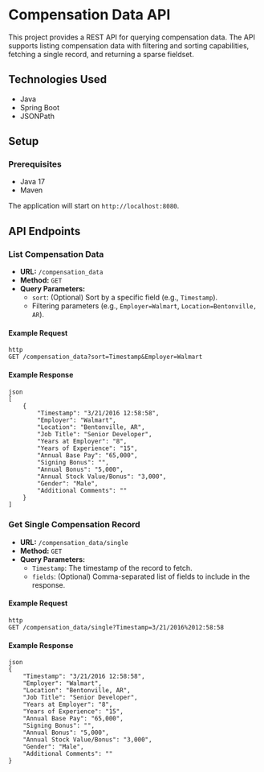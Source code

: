 # Compensation Data API

This project provides a REST API for querying compensation data. The API supports listing compensation data with filtering and sorting capabilities, fetching a single record, and returning a sparse fieldset.

## Technologies Used

- Java
- Spring Boot
- JSONPath

## Setup

### Prerequisites

- Java 17
- Maven

The application will start on `http://localhost:8080`.

## API Endpoints

### List Compensation Data

- **URL:** `/compensation_data`
- **Method:** `GET`
- **Query Parameters:**
  - `sort`: (Optional) Sort by a specific field (e.g., `Timestamp`).
  - Filtering parameters (e.g., `Employer=Walmart`, `Location=Bentonville, AR`).

#### Example Request

    http
    GET /compensation_data?sort=Timestamp&Employer=Walmart
    

#### Example Response

    json
    [
        {
            "Timestamp": "3/21/2016 12:58:58",
            "Employer": "Walmart",
            "Location": "Bentonville, AR",
            "Job Title": "Senior Developer",
            "Years at Employer": "8",
            "Years of Experience": "15",
            "Annual Base Pay": "65,000",
            "Signing Bonus": "",
            "Annual Bonus": "5,000",
            "Annual Stock Value/Bonus": "3,000",
            "Gender": "Male",
            "Additional Comments": ""
        }
    ]
    

### Get Single Compensation Record

- **URL:** `/compensation_data/single`
- **Method:** `GET`
- **Query Parameters:**
  - `Timestamp`: The timestamp of the record to fetch.
  - `fields`: (Optional) Comma-separated list of fields to include in the response.

#### Example Request

    http
    GET /compensation_data/single?Timestamp=3/21/2016%2012:58:58
    

#### Example Response

    json
    {
        "Timestamp": "3/21/2016 12:58:58",
        "Employer": "Walmart",
        "Location": "Bentonville, AR",
        "Job Title": "Senior Developer",
        "Years at Employer": "8",
        "Years of Experience": "15",
        "Annual Base Pay": "65,000",
        "Signing Bonus": "",
        "Annual Bonus": "5,000",
        "Annual Stock Value/Bonus": "3,000",
        "Gender": "Male",
        "Additional Comments": ""
    }
